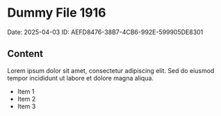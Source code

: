 # Dummy File 1916

Date: 2025-04-03
ID: AEFD8476-38B7-4CB6-992E-599905DE8301

## Content

Lorem ipsum dolor sit amet, consectetur adipiscing elit.
Sed do eiusmod tempor incididunt ut labore et dolore magna aliqua.

* Item 1
* Item 2
* Item 3
